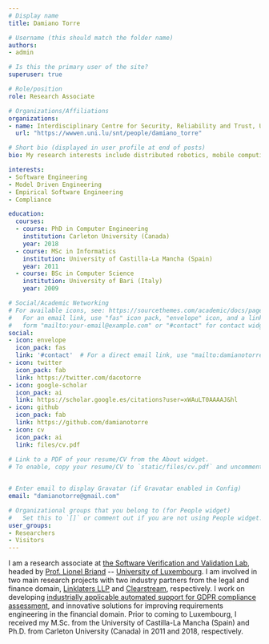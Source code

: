 ```yaml
---
# Display name
title: Damiano Torre

# Username (this should match the folder name)
authors:
- admin

# Is this the primary user of the site?
superuser: true

# Role/position
role: Research Associate

# Organizations/Affiliations
organizations:
- name: Interdisciplinary Centre for Security, Reliability and Trust, University of Luxembourg
  url: "https://wwwen.uni.lu/snt/people/damiano_torre"

# Short bio (displayed in user profile at end of posts)
bio: My research interests include distributed robotics, mobile computing and programmable matter.

interests:
- Software Engineering
- Model Driven Engineering
- Empirical Software Engineering
- Compliance

education:
  courses:
  - course: PhD in Computer Engineering
    institution: Carleton University (Canada)
    year: 2018
  - course: MSc in Informatics
    institution: University of Castilla-La Mancha (Spain)
    year: 2011
  - course: BSc in Computer Science
    institution: University of Bari (Italy)
    year: 2009

# Social/Academic Networking
# For available icons, see: https://sourcethemes.com/academic/docs/page-builder/#icons
#   For an email link, use "fas" icon pack, "envelope" icon, and a link in the
#   form "mailto:your-email@example.com" or "#contact" for contact widget.
social:
- icon: envelope
  icon_pack: fas
  link: '#contact'  # For a direct email link, use "mailto:damianotorre@gmail.com".
- icon: twitter
  icon_pack: fab
  link: https://twitter.com/dacotorre
- icon: google-scholar
  icon_pack: ai
  link: https://scholar.google.es/citations?user=xWAuLT0AAAAJ&hl
- icon: github
  icon_pack: fab
  link: https://github.com/damianotorre
- icon: cv
  icon_pack: ai
  link: files/cv.pdf
   
# Link to a PDF of your resume/CV from the About widget.
# To enable, copy your resume/CV to `static/files/cv.pdf` and uncomment the lines below.


# Enter email to display Gravatar (if Gravatar enabled in Config)
email: "damianotorre@gmail.com"

# Organizational groups that you belong to (for People widget)
#   Set this to `[]` or comment out if you are not using People widget.
user_groups:
- Researchers
- Visitors
---
```


I am a research associate at <a href="https://wwwen.uni.lu/snt/research/software_verification_and_validation_lab/" target="_blank">the Software Verification and Validation Lab</a>, headed by <a href="https://www.lbriand.info" target="_blank">Prof. Lionel Briand</a> -- <a href="https://wwwen.uni.lu" target="_blank">University of Luxembourg</a>. I am involved in two main research projects with two industry partners from the legal and finance domain, <a href="https://www.linklaters.com" target="_blank">Linklaters LLP</a> and <a href="https://www.clearstream.com" target="_blank">Clearstream</a>, respectively. I work on developing <a href="https://issuu.com/uni.lu_snt/docs/snt_highlights_2019" target="_blank">industrially applicable automated support for GDPR compliance assessment</a>, and innovative solutions for improving requirements engineering in the financial domain.
Prior to coming to Luxembourg, I received my M.Sc. from the University of Castilla-La Mancha (Spain) and Ph.D. from Carleton University (Canada) in 2011 and 2018, respectively.
